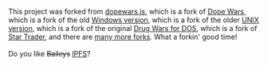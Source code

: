 This project was forked from <a href="https://github.com/316k/DopeWars.js/" target="_blank">dopewars.js</a>, which is a fork of <a href="http://www.dopewars.com" target="_blank">Dope Wars</a>, which is a fork of the old <a href="https://www.abandonwaredos.com/abandonware-game.php?abandonware=Dope+Wars&gid=2067#iDownload" target="_blank">Windows version</a>, which is a fork of the older <a href="https://dopewars.sourceforge.io" target="_blank">UNIX version</a>, which is a fork of the original <a href="https://www.dosgamesarchive.com/play/drugwars" target="_blank">Drug Wars for DOS</a>, which is a fork of <a href="https://en.wikipedia.org/wiki/Star_Trader" target="_blank">Star Trader</a>, and there are <a href="https://en.wikipedia.org/wiki/Drug_Wars_(video_game)" target="_blank">many more forks</a>. What a forkin' good time!
<br /><br />
Do you like ~~Baileys~~ <a href="https://icy-credit-8669.on.fleek.co" target="_blank">IPFS</a>?
